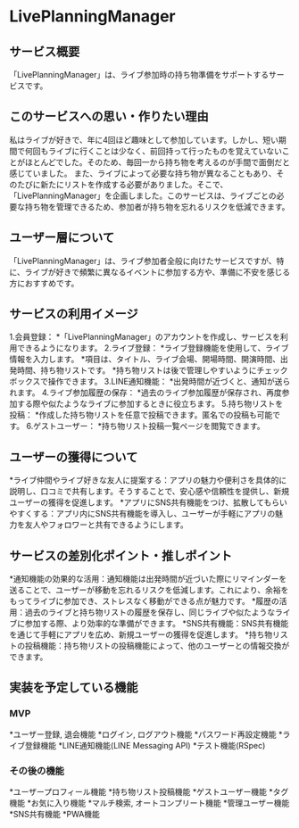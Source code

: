 # LivePlanningManager

## サービス概要
「LivePlanningManager」は、ライブ参加時の持ち物準備をサポートするサービスです。

## このサービスへの思い・作りたい理由
私はライブが好きで、年に4回ほど趣味として参加しています。しかし、短い期間で何回もライブに行くことは少なく、前回持って行ったものを覚えていないことがほとんどでした。そのため、毎回一から持ち物を考えるのが手間で面倒だと感じていました。
また、ライブによって必要な持ち物が異なることもあり、そのたびに新たにリストを作成する必要がありました。そこで、「LivePlanningManager」を企画しました。このサービスは、ライブごとの必要な持ち物を管理できるため、参加者が持ち物を忘れるリスクを低減できます。

## ユーザー層について
「LivePlanningManager」は、ライブ参加者全般に向けたサービスですが、特に、ライブが好きで頻繁に異なるイベントに参加する方や、準備に不安を感じる方におすすめです。

## サービスの利用イメージ
1.会員登録：
  *「LivePlanningManager」のアカウントを作成し、サービスを利用できるようになります。
2.ライブ登録：
  *ライブ登録機能を使用して、ライブ情報を入力します。
  *項目は、タイトル、ライブ会場、開場時間、開演時間、出発時間、持ち物リストです。
  *持ち物リストは後で管理しやすいようにチェックボックスで操作できます。
3.LINE通知機能：
  *出発時間が近づくと、通知が送られます。
4.ライブ参加履歴の保存：
  *過去のライブ参加履歴が保存され、再度参加する際や似たようなライブに参加するときに役立ちます。
5.持ち物リストを投稿：
  *作成した持ち物リストを任意で投稿できます。匿名での投稿も可能です。
6.ゲストユーザー：
  *持ち物リスト投稿一覧ページを閲覧できます。


## ユーザーの獲得について
*ライブ仲間やライブ好きな友人に提案する：アプリの魅力や便利さを具体的に説明し、口コミで共有します。そうすることで、安心感や信頼性を提供し、新規ユーザーの獲得を促進します。
*アプリにSNS共有機能をつけ、拡散してもらいやすくする：アプリ内にSNS共有機能を導入し、ユーザーが手軽にアプリの魅力を友人やフォロワーと共有できるようにします。

## サービスの差別化ポイント・推しポイント
*通知機能の効果的な活用：通知機能は出発時間が近づいた際にリマインダーを送ることで、ユーザーが移動を忘れるリスクを低減します。これにより、余裕をもってライブに参加でき、ストレスなく移動ができる点が魅力です。
*履歴の活用：過去のライブと持ち物リストの履歴を保存し、同じライブや似たようなライブに参加する際、より効率的な準備ができます。
*SNS共有機能：SNS共有機能を通じて手軽にアプリを広め、新規ユーザーの獲得を促進します。
*持ち物リストの投稿機能：持ち物リストの投稿機能によって、他のユーザーとの情報交換ができます。

## 実装を予定している機能
### MVP
*ユーザー登録, 退会機能
*ログイン, ログアウト機能
*パスワード再設定機能
*ライブ登録機能
*LINE通知機能(LINE Messaging API)
*テスト機能(RSpec)

### その後の機能
*ユーザープロフィール機能
*持ち物リスト投稿機能
*ゲストユーザー機能
*タグ機能
*お気に入り機能
*マルチ検索, オートコンプリート機能
*管理ユーザー機能
*SNS共有機能
*PWA機能
